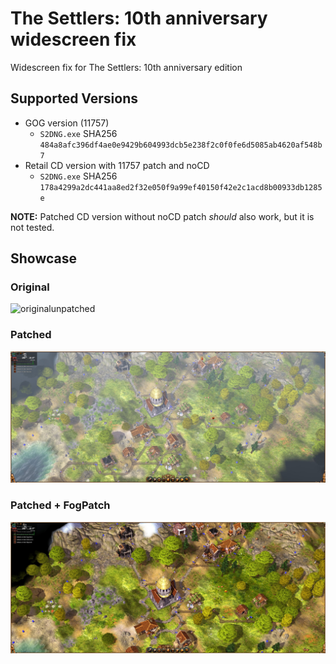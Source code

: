 # The Settlers: 10th anniversary widescreen fix
Widescreen fix for The Settlers: 10th anniversary edition

## Supported Versions
- GOG version (11757)
    - `S2DNG.exe` SHA256 `484a8afc396df4ae0e9429b604993dcb5e238f2c0f0fe6d5085ab4620af548b7`
- Retail CD version with 11757 patch and noCD
    - `S2DNG.exe` SHA256 `178a4299a2dc441aa8ed2f32e050f9a99ef40150f42e2c1acd8b00933db1285e`

**NOTE:** Patched CD version without noCD patch *should* also work, but it is not tested.


## Showcase
### Original
![originalunpatched](images/original.png)

### Patched
![patched](images/WidescreenPatch.jpg)

### Patched + FogPatch
![patchedandfog](images/WidescreenPatch_FogPatch.jpg)
